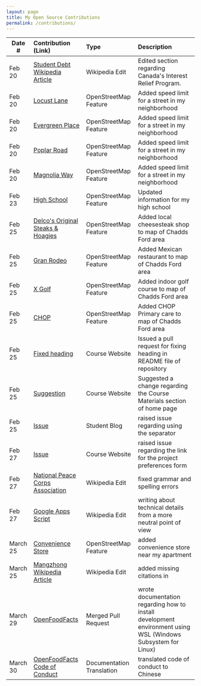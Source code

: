 ```yaml
---
layout: page
title: My Open Source Contributions
permalink: /contributions/
---
```


<!--
Type of the contribution should be "Wikipedia edit", "OpenStreet Map feature", "Documentation", "Course website", "Blog",
"Browser Add-on", etc.

The description should include a brief summary of what you did.

The link should bring us to a public page that shows your contribution. 

Replace the first row with your own contribution. 

-->





| Date #       | Contribution (Link)  | Type  | Description |
|---|:---|:---|:---|
| Feb 20   | [Student Debt Wikipedia Article](https://en.wikipedia.org/w/index.php?title=Student_debt&oldid=1209252999)    | Wikipedia Edit   |   Edited section regarding Canada's Interest Relief Program.    |
|  Feb 20   |  [Locust Lane](https://www.openstreetmap.org/changeset/147713709#map=19/39.87290/-75.55585)   |  OpenStreetMap Feature   |     Added speed limit for a street in my neighborhood |
|  Feb 20   |  [Evergreen Place](https://www.openstreetmap.org/changeset/147713725)   |  OpenStreetMap Feature   |   Added speed limit for a street in my neighborhood   |
|  Feb 20   |  [Poplar Road](https://www.openstreetmap.org/changeset/147713732#map=19/39.87112/-75.55277)   |  OpenStreetMap Feature   |   Added speed limit for a street in my neighborhood   |
|  Feb 20   |  [Magnolia Way](https://www.openstreetmap.org/changeset/147713740#map=17/39.87092/-75.55175)   |  OpenStreetMap Feature   |   Added speed limit for a street in my neighborhood   |
|  Feb 23   |  [High School](https://www.openstreetmap.org/changeset/147739927)   |  OpenStreetMap Feature   |   Updated information for my high school  |
|  Feb 25   |  [Delco's Original Steaks & Hoagies](https://www.openstreetmap.org/changeset/147905684)   |  OpenStreetMap Feature   |   Added local cheesesteak shop to map of Chadds Ford area  |
|  Feb 25   |  [Gran Rodeo](https://www.openstreetmap.org/changeset/147905779#map=19/39.88212/-75.54819)   |  OpenStreetMap Feature   |   Added Mexican restaurant to map of Chadds Ford area  |
|  Feb 25   |  [X Golf](https://www.openstreetmap.org/changeset/147905904)   |  OpenStreetMap Feature   |   Added indoor golf course to map of Chadds Ford area  |
|  Feb 25   |  [CHOP](https://www.openstreetmap.org/changeset/147906117)   |  OpenStreetMap Feature   |   Added CHOP Primary care to map of Chadds Ford area  |
|  Feb 25   |  [Fixed heading](https://github.com/joannakl/ossd/pull/95)   |  Course Website   |   Issued a pull request for fixing heading in README file of repository  |
|  Feb 25   |  [Suggestion](https://github.com/joannakl/ossd/issues/96)   |  Course Website   |   Suggested a change regarding the Course Materials section of home page  |
|  Feb 25   |  [Issue](https://github.com/ossd-s24/tchen0125-weekly/issues/1)   |  Student Blog   |   raised issue regarding using the <!--more--> separator |
|  Feb 27  |  [Issue](https://github.com/joannakl/ossd/issues/100)   |  Course Website   |   raised issue regarding the link for the project preferences form |
|  Feb 27  |  [National Peace Corps Association](https://en.wikipedia.org/w/index.php?title=National_Peace_Corps_Association&oldid=1210685201)   |  Wikipedia Edit   |   fixed grammar and spelling errors |
|  Feb 27  |  [Google Apps Script](https://en.wikipedia.org/w/index.php?title=Google_Apps_Script&oldid=1210686060)   |  Wikipedia Edit   |   writing about technical details from a more neutral point of view |
|  March 25  |  [Convenience Store](https://www.openstreetmap.org/changeset/149145204)   |  OpenStreetMap Feature  |   added convenience store near my apartment |
|  March 25  |  [Mangzhong Wikipedia Article](https://en.wikipedia.org/w/index.php?title=Mangzhong&oldid=1215541204)   |  Wikipedia Edit  |   added missing citations in |
|  March 29  |  [OpenFoodFacts](https://github.com/openfoodfacts/openfoodfacts-server/pull/10047)   |  Merged Pull Request  |   wrote documentation regarding how to install development environment using WSL (Windows Subsystem for Linux) |
|  March 30  |  [OpenFoodFacts Code of Conduct](https://crowdin.com/editor/openfoodfacts/2727/en-zhcn?view=comfortable&filter=basic&value=0)   |  Documentation Translation  |   translated code of conduct to Chinese |